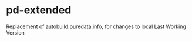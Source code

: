 pd-extended
===========

Replacement of autobuild.puredata.info, for changes to local Last Working Version